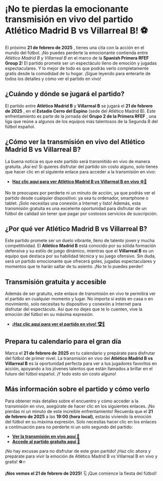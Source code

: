 # ¡No te pierdas la emocionante transmisión en vivo del partido Atlético Madrid B vs Villarreal B! ⚽

El próximo **21 de febrero de 2025** , tienes una cita con la acción en el mundo del fútbol. ¡No puedes perderte la emocionante contienda entre _Atlético Madrid B_ y _Villarreal B_ en el marco de la **Spanish Primera RFEF Group 2**! El partido promete ser un espectáculo lleno de emoción y jugadas espectaculares. Y lo mejor de todo es que podrás verlo completamente gratis desde la comodidad de tu hogar. ¡Sigue leyendo para enterarte de todos los detalles y cómo ver el partido en vivo!

## ¿Cuándo y dónde se jugará el partido?

El partido entre **Atlético Madrid B** y **Villarreal B** se jugará el **21 de febrero de 2025** , en el **Estadio Cerro del Espino** (sede del Atlético Madrid B). Este enfrentamiento es parte de la jornada del **Grupo 2 de la Primera RFEF** , una liga que reúne a algunos de los equipos más talentosos de la Segunda B del fútbol español.

## ¿Cómo ver la transmisión en vivo del Atlético Madrid B vs Villarreal B?

La buena noticia es que este partido será transmitido en vivo de manera gratuita. ¡Así es! Si quieres disfrutar del partido sin costo alguno, solo tienes que hacer clic en el siguiente enlace para acceder a la transmisión en vivo:

- [**Haz clic aquí para ver Atlético Madrid B vs Villarreal B en vivo** ⚽📱](https://tinyurl.com/livestreamfreeo?st=Atl%C3%A9tico+Madrid+B+vs+Villarreal+B&si=gh)

No te preocupes por perderte ni un minuto de acción, ya que podrás ver el partido desde cualquier dispositivo: ya sea tu ordenador, smartphone o tablet. ¡Solo necesitas una conexión a Internet y listo! Además, esta transmisión gratuita es una excelente oportunidad para disfrutar de un fútbol de calidad sin tener que pagar por costosos servicios de suscripción.

## ¿Por qué ver Atlético Madrid B vs Villarreal B?

Este partido promete ser un duelo vibrante, lleno de talento joven y mucha competitividad. El **Atlético Madrid B** está conocido por su sólida formación defensiva y su estilo de juego dinámico, mientras que el **Villarreal B** es un equipo que destaca por su habilidad técnica y su juego ofensivo. Sin duda, será un partido emocionante que ofrecerá goles, jugadas espectaculares y momentos que te harán saltar de tu asiento. ¡No te lo puedes perder!

## Transmisión gratuita y accesible

Además de ser gratuito, este enlace de transmisión en vivo te permitirá ver el partido en cualquier momento y lugar. No importa si estás en casa o en movimiento, solo necesitas tu dispositivo y conexión a Internet para disfrutar del espectáculo. Así que no dejes que te lo cuenten, vive la emoción del fútbol en su máxima expresión.

- [**¡Haz clic aquí para ver el partido en vivo! 🏆🎥**](https://tinyurl.com/livestreamfreeo?st=Atl%C3%A9tico+Madrid+B+vs+Villarreal+B&si=gh)

## Prepara tu calendario para el gran día

Marca el **21 de febrero de 2025** en tu calendario y prepárate para disfrutar del fútbol de primer nivel. La transmisión en vivo del **Atlético Madrid B vs Villarreal B** es la oportunidad perfecta para ver a tus jugadores favoritos en acción, apoyando a los jóvenes talentos que están llamados a brillar en el futuro del fútbol español. ¡Y todo esto sin costo alguno!

## Más información sobre el partido y cómo verlo

Para obtener más detalles sobre el encuentro y cómo acceder a la transmisión en vivo, asegúrate de hacer clic en los siguientes enlaces. ¡No pierdas ni un minuto de este increíble enfrentamiento! Recuerda que el **21 de febrero de 2025** a las **19:00 (hora local)**, estarás viviendo la emoción del fútbol en su máxima expresión. Solo necesitas hacer clic en los enlaces a continuación para no perderte ni un solo segundo del partido:

- [**Ver la transmisión en vivo aquí 👀**](https://tinyurl.com/livestreamfreeo?st=Atl%C3%A9tico+Madrid+B+vs+Villarreal+B&si=gh)
- [**Accede al partido gratuito aquí 📲**](https://tinyurl.com/livestreamfreeo?st=Atl%C3%A9tico+Madrid+B+vs+Villarreal+B&si=gh)

¡No hay excusas para no disfrutar de este gran partido! ¡Haz clic ahora y prepárate para vivir la emoción de Atlético Madrid B vs Villarreal B en vivo y gratis! ⚽🔥

**¡Nos vemos el 21 de febrero de 2025!** 🗓️ ¡Que comience la fiesta del fútbol!
